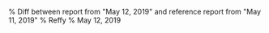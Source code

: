 % Diff between report from "May 12, 2019" and reference report from "May 11, 2019"
% Reffy
% May 12, 2019


